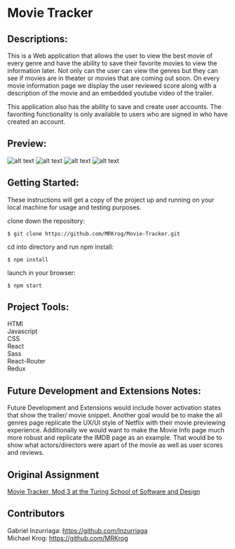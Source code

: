 # Movie Tracker

## Descriptions:

This is a Web application that allows the user to view the best movie of every genre and have the ability to save their favorite movies to view the information later. Not only can the user can view the genres but they can see if movies are in theater or movies that are coming out soon. On every movie information page we display the user reviewed score along with a description of the movie and an embedded youtube video of the trailer.

This application also has the ability to save and create user accounts. The favoriting functionality is only available to users who are signed in who have created an account.

## Preview:

<img src="./ReadMeImage/one.png" alt="alt text" width="whatever" height="whatever">
<img src="./ReadMeImage/two.png" alt="alt text" width="whatever" height="whatever">
<img src="./ReadMeImage/three.png" alt="alt text" width="whatever" height="whatever">
<img src="./ReadMeImage/four.png" alt="alt text" width="whatever" height="whatever">


## Getting Started:

These instructions will get a copy of the project up and running on your local machine for usage and testing purposes.

clone down the repository:
```
$ git clone https://github.com/MRKrog/Movie-Tracker.git
```

cd into directory and run npm install:
```
$ npm install
```

launch in your browser:
```
$ npm start
```

## Project Tools:
HTMl\
Javascript\
CSS\
React\
Sass\
React-Router\
Redux

## Future Development and Extensions Notes:

Future Development and Extensions would include hover activation states that show the trailer/ movie snippet. Another goal would be to make the all genres page replicate the UX/UI style of Netflix with their movie previewing experience. Additionally we would want to make the Movie Info page much more robust and replicate the IMDB page as an example. That would be to show what actors/directors were apart of the movie as well as user scores and reviews.


## Original Assignment
[Movie Tracker, Mod 3 at the Turing School of Software and Design](https://github.com/turingschool-examples/movie-tracker)

## Contributors
Gabriel Inzurriaga: https://github.com/Inzurriaga \
Michael Krog: https://github.com/MRKrog
